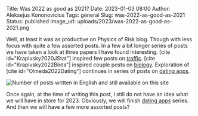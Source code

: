 Title: Was 2022 as good as 2021?
Date: 2023-01-03 08:00
Author: Aleksejus Kononovicius
Tags: general
Slug: was-2022-as-good-as-2021
Status: published
Image_url: uploads/2023/was-2022-as-good-as-2021.png

Well, at least it was as productive on Physics of Risk blog. Though with
less focus with quite a few assorted posts. In a few a bit longer series of
posts we have taken a look at three papers I have found interesting. [cite
id="Krapivsky2020JStat"] inspired few posts on [traffic](/tag/traffic/).
[cite id="Krapivsky2022Birds"] inspired couple posts on
[biology](/tag/biology/). Exploration of [cite id="Olmeda2022Dating"]
continues in series of posts on [dating apps](/tag/topic-dating-apps/).

![Number of posts written in English and still available on this site]({static}/uploads/2023/was-2022-as-good-as-2021.png "The
number of posts written in English and still available on this iteration of Physics
of Risk. The wide bars represent total number of posts for each year since 2010,
while the narrower bars represent a number of posts with 'Interactive models' tag.")

Once again, at the time of writing this post, I still do not have an idea
what we will have in store for 2023. Obviously, we will finish
[dating apps](/tag/topic-dating-apps/) series. And then we will have a few
more assorted posts?
